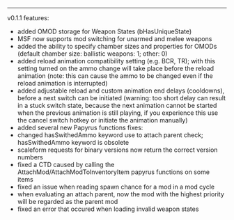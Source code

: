 ---
v0.1.1
features:
- added OMOD storage for Weapon States (bHasUniqueState)
- MSF now supports mod switching for unarmed and melee weapons
- added the ability to specify chamber sizes and properties for OMODs (default chamber size: ballistic weapons: 1; other: 0)
- added reload animation compatibility setting (e.g. BCR, TR); with this setting turned on the ammo change will take place before the reload animation (note: this can cause the ammo to be changed even if the reload animation is interrupted)
- added adjustable reload and custom animation end delays (cooldowns), before a next switch can be initiated (warning: too short delay can result in a stuck switch state, because the next animation cannot be started when the previous animation is still playing, if you experience this use the cancel switch hotkey or initiate the animation manually)
- added several new Papyrus functions
fixes:
- changed hasSwithedAmmo keyword use to attach parent check; hasSwithedAmmo keyword is obsolete
- scaleform requests for binary versions now return the correct version numbers
- fixed a CTD caused by calling the AttachMod/AttachModToInventoryItem papyrus functions on some items
- fixed an issue when reading spawn chance for a mod in a mod cycle
- when evaluating an attach parent, now the mod with the highest priority will be regarded as the parent mod
- fixed an error that occured when loading invalid weapon states 